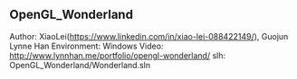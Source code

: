 ## OpenGL_Wonderland
Author: XiaoLei(https://www.linkedin.com/in/xiao-lei-088422149/), Guojun Lynne Han
Environment: Windows 
Video: http://www.lynnhan.me/portfolio/opengl-wonderland/
slh: OpenGL_Wonderland/Wonderland.sln
